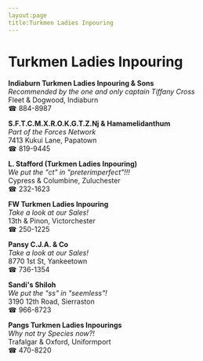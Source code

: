 ```yaml
---
layout:page
title:Turkmen Ladies Inpouring
---
```

# Turkmen Ladies Inpouring

**Indiaburn Turkmen Ladies Inpouring & Sons**  
_Recommended by the one and only captain Tiffany Cross_  
Fleet & Dogwood, Indiaburn  
☎ 884-8987



**S.F.T.C.M.X.R.O.K.G.T.Z.Nj & Hamamelidanthum**  
_Part of the Forces Network_  
7413 Kukui Lane, Papatown  
☎ 819-9445



**L. Stafford (Turkmen Ladies Inpouring)**  
_We put the "ct" in "preterimperfect"!!!_  
Cypress & Columbine, Zuluchester  
☎ 232-1623



**FW Turkmen Ladies Inpouring**  
_Take a look at our Sales!_  
13th & Pinon, Victorchester  
☎ 250-1225



**Pansy C.J.A. & Co**  
_Take a look at our Sales!_  
8770 1st St, Yankeetown  
☎ 736-1354



**Sandi's Shiloh**  
_We put the "ss" in "seemless"!_  
3190 12th Road, Sierraston  
☎ 966-8723



**Pangs Turkmen Ladies Inpourings**  
_Why not try Species now?!_  
Trafalgar & Oxford, Uniformport  
☎ 470-8220



